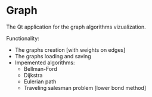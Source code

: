# Graph
The Qt application for the graph algorithms vizualization.

Functionality:
- The graphs creation [with weights on edges]
- The graphs loading and saving
- Impemented algorithms:
  * Bellman-Ford
  * Dijkstra
  * Eulerian path
  * Traveling salesman problem [lower bond method]
